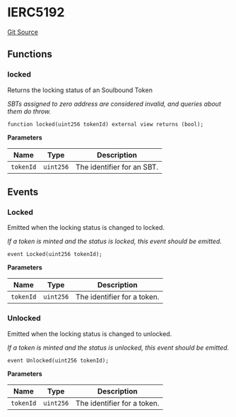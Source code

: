 # IERC5192
[Git Source](https://github.com/Legion-Team/legion-protocol-contracts/blob/1b4860840757d3318edea1bebfb7423e200bff55/src/interfaces/lib/IERC5192.sol)


## Functions
### locked

Returns the locking status of an Soulbound Token

*SBTs assigned to zero address are considered invalid, and queries
about them do throw.*


```solidity
function locked(uint256 tokenId) external view returns (bool);
```
**Parameters**

|Name|Type|Description|
|----|----|-----------|
|`tokenId`|`uint256`|The identifier for an SBT.|


## Events
### Locked
Emitted when the locking status is changed to locked.

*If a token is minted and the status is locked, this event should be emitted.*


```solidity
event Locked(uint256 tokenId);
```

**Parameters**

|Name|Type|Description|
|----|----|-----------|
|`tokenId`|`uint256`|The identifier for a token.|

### Unlocked
Emitted when the locking status is changed to unlocked.

*If a token is minted and the status is unlocked, this event should be emitted.*


```solidity
event Unlocked(uint256 tokenId);
```

**Parameters**

|Name|Type|Description|
|----|----|-----------|
|`tokenId`|`uint256`|The identifier for a token.|

